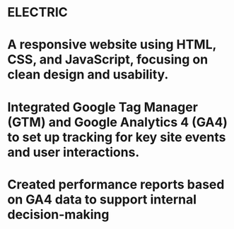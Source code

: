 # ELECTRIC
# A responsive website using HTML, CSS, and JavaScript, focusing on clean design and usability.
# Integrated Google Tag Manager (GTM) and Google Analytics 4 (GA4) to set up tracking for key site events and user interactions.
# Created performance reports based on GA4 data to support internal decision-making
